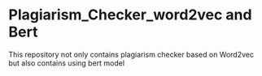 # Plagiarism_Checker_word2vec and Bert

This repository not only contains plagiarism checker based on Word2vec but also contains using bert model 

